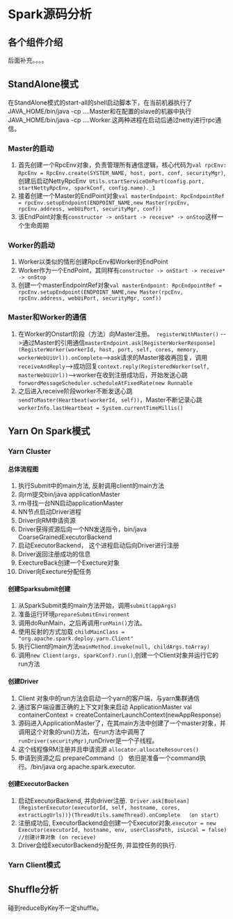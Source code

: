# Spark源码分析

## 各个组件介绍
后面补充。。。。


## StandAlone模式

在StandAlone模式的start-all的shell启动脚本下，在当前机器执行了JAVA_HOME/bin/java -cp ....Master和在配置的slave的机器中执行 JAVA_HOME/bin/java -cp ....Worker.这两种进程在启动后通过netty进行rpc通信。

### Master的启动

1. 首先创建一个RpcEnv对象，负责管理所有通信逻辑，核心代码为`val rpcEnv: RpcEnv = RpcEnv.create(SYSTEM_NAME, host, port, conf, securityMgr)`,创建后启动NettyRpcEnv` Utils.startServiceOnPort(config.port, startNettyRpcEnv, sparkConf, config.name)._1`
2. 接着创建一个Master的EndPoint对象`val masterEndpoint: RpcEndpointRef = rpcEnv.setupEndpoint(ENDPOINT_NAME,new Master(rpcEnv, rpcEnv.address, webUiPort, securityMgr, conf)) `
3. 该EndPoint对象有`constructor -> onStart -> receive* -> onStop`这样一个生命周期

### Worker的启动
1. Worker以类似的情形创建RpcEnv和Worker的EndPoint
2. Worker作为一个EndPoint，其同样有`constructor -> onStart -> receive* -> onStop`
3. 创建一个masterEndpointRef对象`val masterEndpoint: RpcEndpointRef = rpcEnv.setupEndpoint(ENDPOINT_NAME,new Master(rpcEnv, rpcEnv.address, webUiPort, securityMgr, conf))`

### Master和Worker的通信
1. 在Worker的Onstart阶段（方法）向Master注册。` registerWithMaster()` -->通过Master的引用通信`masterEndpoint.ask[RegisterWorkerResponse](RegisterWorker(workerId, host, port, self, cores, memory, workerWebUiUrl)).onComplete`-->ask请求的Master接收再回复，调用`receiveAndReply`-->成功回复`context.reply(RegisteredWorker(self, masterWebUiUrl))`-->worker在收到注册成功后，开始发送心跳`forwordMessageScheduler.scheduleAtFixedRate(new Runnable `
2. 之后进入receive阶段worker不断发送心跳`  sendToMaster(Heartbeat(workerId, self))`，Master不断记录心跳`workerInfo.lastHeartbeat = System.currentTimeMillis()`

## Yarn On Spark模式

### Yarn Cluster

#### 总体流程图

1. 执行Submit中的main方法, 反射调用client的main方法
2. 向rm提交bin/java applicationMaster
3. rm寻找一台NN启动applicationMaster
4. NN节点启动Driver进程
5. Driver向RM申请资源
6. Driver获得资源后向一个NN发送指令，bin/java CoarseGrainedExecutorBackend
7. 启动ExecutorBackend，    这个进程启动后向Driver进行注册
8. Driver返回注册成功的信息
9. ExectureBack创建一个Execture对象
10. Driver向Execture分配任务

#### 创建Sparksubmit创建

1. 从SparkSubmit类的main方法开始，调用`submit(appArgs)`
2. 准备运行环境`prepareSubmitEnvironment`
3. 调用doRunMain，之后再调用`runMain()`方法。
4. 使用反射的方式加载 `childMainClass = "org.apache.spark.deploy.yarn.Client"`
5. 执行Client的main方法`mainMethod.invoke(null, childArgs.toArray)`
6. 调用`new Client(args, sparkConf).run()`,创建一个Client对象并运行它的run方法

#### 创建Driver
1. Client 对象中的run方法会启动一个yarn的客户端，与yarn集群通信
2. 通过客户端设置正确的上下文对象来启动 ApplicationMaster val containerContext = createContainerLaunchContext(newAppResponse)
3. 源码进入ApplicationMaster了，在其main方法中创建了一个master对象，并调用这个对象的run()方法，在run方法中调用了`runDriver(securityMgr)`,runDriver是一个子线程。
4. 这个线程像RM注册并且申请资源 ` allocator.allocateResources() `
5. 申请到资源之后 prepareCommand（） 依旧是准备一个command执行。/bin/java org.apache.spark.executor.

#### 创建ExecutorBacken
1.	启动ExecutorBackend, 并向driver注册.` Driver.ask[Boolean](RegisterExecutor(executorId, self, hostname, cores, extractLogUrls))}(ThreadUtils.sameThread).onComplete  （on start）`
2.	注册成功后, ExecutorBackend会创建一个Executor对象.`executor = new Executor(executorId, hostname, env, userClassPath, isLocal = false) //创建计算对象 (on recieve)`
3.	Driver会给ExecutorBackend分配任务, 并监控任务的执行.  

### Yarn Client模式




## Shuffle分析

碰到reduceByKey不一定shuffle。

## 

